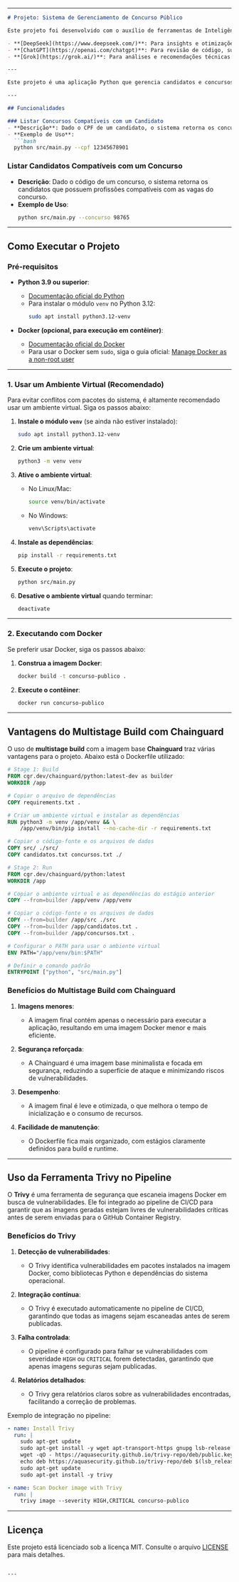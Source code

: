 
---

```markdown
# Projeto: Sistema de Gerenciamento de Concurso Público

Este projeto foi desenvolvido com o auxílio de ferramentas de Inteligência Artificial (IA) para aprimorar a qualidade do código, documentação e boas práticas. 

- **[DeepSeek](https://www.deepseek.com/)**: Para insights e otimizações no desenvolvimento.
- **[ChatGPT](https://openai.com/chatgpt)**: Para revisão de código, sugestões e documentação.
- **[Grok](https://grok.ai/)**: Para análises e recomendações técnicas.

---

Este projeto é uma aplicação Python que gerencia candidatos e concursos públicos, permitindo a busca de concursos compatíveis com o perfil de um candidato e a listagem de candidatos que se encaixam em um concurso específico.

---

## Funcionalidades

### Listar Concursos Compatíveis com um Candidato
- **Descrição**: Dado o CPF de um candidato, o sistema retorna os concursos públicos que se encaixam no seu perfil, com base nas profissões cadastradas.
- **Exemplo de Uso**:
  ```bash
  python src/main.py --cpf 12345678901
  ```

### Listar Candidatos Compatíveis com um Concurso
- **Descrição**: Dado o código de um concurso, o sistema retorna os candidatos que possuem profissões compatíveis com as vagas do concurso.
- **Exemplo de Uso**:
  ```bash
  python src/main.py --concurso 98765
  ```

---

## Como Executar o Projeto

### Pré-requisitos

- **Python 3.9 ou superior**:
  - [Documentação oficial do Python](https://www.python.org/doc/)
  - Para instalar o módulo `venv` no Python 3.12:
    ```bash
    sudo apt install python3.12-venv
    ```

- **Docker (opcional, para execução em contêiner)**:
  - [Documentação oficial do Docker](https://docs.docker.com/)
  - Para usar o Docker sem `sudo`, siga o guia oficial:
    [Manage Docker as a non-root user](https://docs.docker.com/engine/install/linux-postinstall/#manage-docker-as-a-non-root-user)

---

### 1. Usar um Ambiente Virtual (Recomendado)

Para evitar conflitos com pacotes do sistema, é altamente recomendado usar um ambiente virtual. Siga os passos abaixo:

1. **Instale o módulo `venv`** (se ainda não estiver instalado):
   ```bash
   sudo apt install python3.12-venv
   ```

2. **Crie um ambiente virtual**:
   ```bash
   python3 -m venv venv
   ```

3. **Ative o ambiente virtual**:
   - No Linux/Mac:
     ```bash
     source venv/bin/activate
     ```
   - No Windows:
     ```bash
     venv\Scripts\activate
     ```

4. **Instale as dependências**:
   ```bash
   pip install -r requirements.txt
   ```

5. **Execute o projeto**:
   ```bash
   python src/main.py
   ```

6. **Desative o ambiente virtual** quando terminar:
   ```bash
   deactivate
   ```

---

### 2. Executando com Docker

Se preferir usar Docker, siga os passos abaixo:

1. **Construa a imagem Docker**:
   ```bash
   docker build -t concurso-publico .
   ```

2. **Execute o contêiner**:
   ```bash
   docker run concurso-publico
   ```

---

## Vantagens do Multistage Build com Chainguard

O uso de **multistage build** com a imagem base **Chainguard** traz várias vantagens para o projeto. Abaixo está o Dockerfile utilizado:

```Dockerfile
# Stage 1: Build
FROM cgr.dev/chainguard/python:latest-dev as builder
WORKDIR /app

# Copiar o arquivo de dependências
COPY requirements.txt .

# Criar um ambiente virtual e instalar as dependências
RUN python3 -m venv /app/venv && \
    /app/venv/bin/pip install --no-cache-dir -r requirements.txt

# Copiar o código-fonte e os arquivos de dados
COPY src/ ./src/
COPY candidatos.txt concursos.txt ./

# Stage 2: Run
FROM cgr.dev/chainguard/python:latest
WORKDIR /app

# Copiar o ambiente virtual e as dependências do estágio anterior
COPY --from=builder /app/venv /app/venv

# Copiar o código-fonte e os arquivos de dados
COPY --from=builder /app/src ./src
COPY --from=builder /app/candidatos.txt .
COPY --from=builder /app/concursos.txt .

# Configurar o PATH para usar o ambiente virtual
ENV PATH="/app/venv/bin:$PATH"

# Definir o comando padrão
ENTRYPOINT ["python", "src/main.py"]
```

### Benefícios do Multistage Build com Chainguard

1. **Imagens menores**:
   - A imagem final contém apenas o necessário para executar a aplicação, resultando em uma imagem Docker menor e mais eficiente.

2. **Segurança reforçada**:
   - A Chainguard é uma imagem base minimalista e focada em segurança, reduzindo a superfície de ataque e minimizando riscos de vulnerabilidades.

3. **Desempenho**:
   - A imagem final é leve e otimizada, o que melhora o tempo de inicialização e o consumo de recursos.

4. **Facilidade de manutenção**:
   - O Dockerfile fica mais organizado, com estágios claramente definidos para build e runtime.

---

## Uso da Ferramenta Trivy no Pipeline

O **Trivy** é uma ferramenta de segurança que escaneia imagens Docker em busca de vulnerabilidades. Ele foi integrado ao pipeline de CI/CD para garantir que as imagens geradas estejam livres de vulnerabilidades críticas antes de serem enviadas para o GitHub Container Registry.

### Benefícios do Trivy

1. **Detecção de vulnerabilidades**:
   - O Trivy identifica vulnerabilidades em pacotes instalados na imagem Docker, como bibliotecas Python e dependências do sistema operacional.

2. **Integração contínua**:
   - O Trivy é executado automaticamente no pipeline de CI/CD, garantindo que todas as imagens sejam escaneadas antes de serem publicadas.

3. **Falha controlada**:
   - O pipeline é configurado para falhar se vulnerabilidades com severidade `HIGH` ou `CRITICAL` forem detectadas, garantindo que apenas imagens seguras sejam publicadas.

4. **Relatórios detalhados**:
   - O Trivy gera relatórios claros sobre as vulnerabilidades encontradas, facilitando a correção de problemas.

Exemplo de integração no pipeline:
```yaml
- name: Install Trivy
  run: |
    sudo apt-get update
    sudo apt-get install -y wget apt-transport-https gnupg lsb-release
    wget -qO - https://aquasecurity.github.io/trivy-repo/deb/public.key | sudo apt-key add -
    echo deb https://aquasecurity.github.io/trivy-repo/deb $(lsb_release -sc) main | sudo tee -a /etc/apt/sources.list.d/trivy.list
    sudo apt-get update
    sudo apt-get install -y trivy

- name: Scan Docker image with Trivy
  run: |
    trivy image --severity HIGH,CRITICAL concurso-publico
```

---

## Licença

Este projeto está licenciado sob a licença MIT. Consulte o arquivo [LICENSE](LICENSE) para mais detalhes.
```

---
